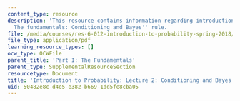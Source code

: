 ```yaml
---
content_type: resource
description: 'This resource contains information regarding introduction to probability:
  The fundamentals: Conditioning and Bayes'' rule.'
file: /media/courses/res-6-012-introduction-to-probability-spring-2018/50482e8cd4e5e382b6691dd5fe8cba05_MITRES_6_012S18_L02AS.pdf
file_type: application/pdf
learning_resource_types: []
ocw_type: OCWFile
parent_title: 'Part I: The Fundamentals'
parent_type: SupplementalResourceSection
resourcetype: Document
title: 'Introduction to Probability: Lecture 2: Conditioning and Bayes'' Rule'
uid: 50482e8c-d4e5-e382-b669-1dd5fe8cba05
---
```

